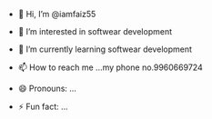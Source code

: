 - 👋 Hi, I’m @iamfaiz55
- 👀 I’m interested in softwear development
- 🌱 I’m currently learning softwear development
  
- 📫 How to reach me ...my phone no.9960669724
- 😄 Pronouns: ...
- ⚡ Fun fact: ...

<!---
iamfaiz55/iamfaiz55 is a ✨ special ✨ repository because its `README.md` (this file) appears on your GitHub profile.
You can click the Preview link to take a look at your changes.
--->

